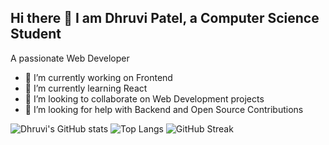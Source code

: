 ## Hi there 👋 I am Dhruvi Patel, a Computer Science Student
A passionate Web Developer 
- 🔭 I’m currently working on Frontend
- 🌱 I’m currently learning React
- 👯 I’m looking to collaborate on Web Development projects
- 🤔 I’m looking for help with Backend and Open Source Contributions

  
![Dhruvi's GitHub stats](https://github-readme-stats.vercel.app/api?username=dhruvi2403&show_icons=true&theme=radical)
![Top Langs](https://github-readme-stats.vercel.app/api/top-langs/?username=dhruvi2403&layout=compact&theme=radical)
![GitHub Streak](https://streak-stats.demolab.com/?user=dhruvi2403&theme=radical)
